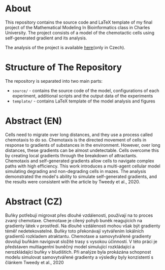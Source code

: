 # About
This repository contains the source code and LaTeX template of my 
final project of the Mathematical Modeling In Bioinformatics class in 
Charles University. 
The project consists of a model of the chemotactic cells using self-generated gradient and its analysis.

The analysis of the project is available 
[here](https://github.com/prasilal/self_gen_gradient_model/blob/bf276b26c7a05c238099c43217ae624b910b21f1/template/main.pdf)(only in Czech).


# Structure of The Repository
The repository is separated into two main parts:

* `source/` - contains the source code of the model, configurations of each experiment, additional scripts and 
the output data of the experiments
* `template/` - contains LaTeX template of the model analysis and figures 


# Abstract (EN)

Cells need to migrate over long distances, and they use a process called chemotaxis to do so. Chemotaxis is the directed movement of cells in response to gradients of substances in the environment. However, over long distances, these gradients can be almost undetectable. Cells overcome this by creating local gradients through the breakdown of attractants. Chemotaxis and self-generated gradients allow cells to navigate complex paths with high efficiency. This work introduces a multi-agent cellular model simulating degrading and non-degrading cells in mazes. The analysis demonstrated the model's ability to simulate self-generated gradients, and the results were consistent with the article by Tweedy et al., 2020.


# Abstract (CZ)

Buňky potřebují migrovat přes dlouhé vzdálenosti, používají na to proces zvaný chemotaxe. Chemotaxe je cílený pohyb buněk reagujících na
gradienty látek v prostředí. Na dlouhé vzdálenosti mohou však být gradienty téměř nedetekovatelné.
Buňky toto překonávají vytvářením lokálních gradientů rozkladem atraktantu. Chemotaxe a samovytvářené gradienty dovolují buňkám
navigovat složité trasy s vysokou účinností. V této práci je představen multiagentní buněčný model simulující rozkládající a nerozkládající buňky v bludištích. Při analýze byla prokázána schopnost modelu simulovat samovytvářené gradienty a výsledky byly konzistentí s článkem Tweedy et al., 2020
